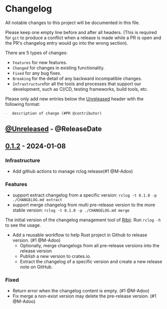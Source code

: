 # Changelog

All notable changes to this project will be documented in this file.

Please keep one empty line before and after all headers. (This is required for `git` to produce a conflict when a release is made while a PR is open and the PR's changelog entry would go into the wrong section).

There are 5 types of changes:

- `Features` for new features.
- `Changed` for changes in existing functionality.
- `Fixed` for any bug fixes.
- `Breaking` for the detail of any backward incompatible changes.
- `Infrastructure`for all the tools and processes that support our development, such as CI/CD, testing frameworks, build tools, etc.

Please only add new entries below the [Unreleased](#unreleased---releasedate) header with the following format:

``` md
-  description of change (#PR @contributor)
```

<!-- next-header -->

## [@Unreleased](https://github.com/RibirX/rclog/compare/v0.1.2...HEAD) - @ReleaseDate

## [0.1.2](https://github.com/RibirX/rclog/compare/v0.1.1-alpha.1...v0.1.2) - 2024-01-08

### Infrastructure

- Add github actions to manage rclog release(\#1 @M-Adoo)

### Features

<!-- next-url -->

- support extract changelog from a specific version: `rclog -t 0.1.0 -p ./CHANGELOG.md extract`
- support merge changelog from multi pre-release version to the more stable version: `rclog -t 0.1.0 -p ./CHANGELOG.md merge`

The initial version of the changelog management tool of [Ribir](ribir.org). Run `rclog -h` to see the usage.

- Add a reusable workflow to help Rust project in Github to release version. (\#1 @M-Adoo)
  - Optionally, merge changelogs from all pre-release versions into the release version
  - Publish a new version to crates.io.
  - Extract the changelog of a specific version and create a new release note on GitHub.

### Fixed

- Return error when the changelog content is empty. (\#1 @M-Adoo)
- Fix merge a non-exist version may delete the pre-release version. (\#1 @M-Adoo)
